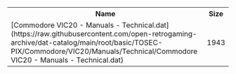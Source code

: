 <table>
<tr><th>Name</th><th>Size</th></tr>
<tr><td>
[Commodore VIC20 - Manuals - Technical.dat](https://raw.githubusercontent.com/open-retrogaming-archive/dat-catalog/main/root/basic/TOSEC-PIX/Commodore/VIC20/Manuals/Technical/Commodore VIC20 - Manuals - Technical.dat)
</td><td>1943</td></tr>
</table>
